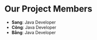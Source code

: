 <html>
  <body>
    <h1>Our Project Members</h1>
    <ul>
      <li><strong>Sang</strong>: Java Developer</li>
      <li><strong>Công</strong>: Java Developer</li>
      <li><strong>Bằng</strong>: Java Developer</li>
    </ul>
  </body>
</html>
